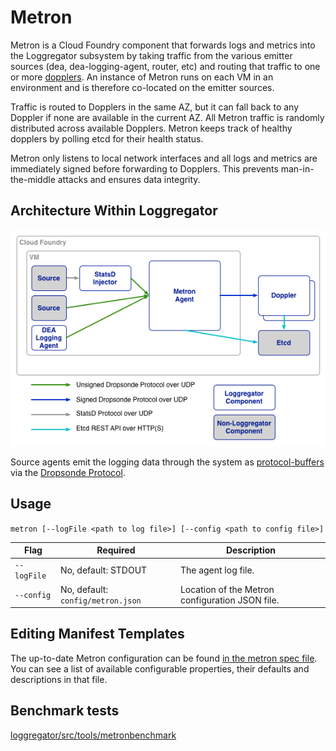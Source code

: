 # Metron

Metron is a Cloud Foundry component that forwards logs and metrics into the Loggregator subsystem by taking traffic from the various emitter sources (dea, dea-logging-agent, router, etc) and routing that traffic to one or more [dopplers](../doppler). An instance of Metron runs on each VM in an environment and is therefore co-located on the emitter sources.

Traffic is routed to Dopplers in the same AZ, but it can fall back to any Doppler if none are available in the current AZ. All Metron traffic is randomly distributed across available Dopplers. Metron keeps track of healthy dopplers by polling etcd for their health status.

Metron only listens to local network interfaces and all logs and metrics are immediately signed before forwarding to Dopplers. This prevents man-in-the-middle attacks and ensures data integrity.

## Architecture Within Loggregator

![Loggregator Diagram](../../docs/metron.png)

Source agents emit the logging data through the system as [protocol-buffers](https://developers.google.com/protocol-buffers/) via the [Dropsonde Protocol](https://github.com/cloudfoundry/dropsonde-protocol).

## Usage
```metron [--logFile <path to log file>] [--config <path to config file>]```

| Flag            | Required                              | Description                                     |
|-----------------|---------------------------------------|-------------------------------------------------|
| ```--logFile``` | No, default: STDOUT                   | The agent log file.                             |
| ```--config```  | No, default: ```config/metron.json``` | Location of the Metron configuration JSON file. |

## Editing Manifest Templates
The up-to-date Metron configuration can be found [in the metron spec file](../../jobs/metron_agent/spec). You can see a list of available configurable properties, their defaults and descriptions in that file.

## Benchmark tests

[loggregator/src/tools/metronbenchmark](https://github.com/cloudfoundry/loggregator/tree/develop/src/tools/metronbenchmark)

